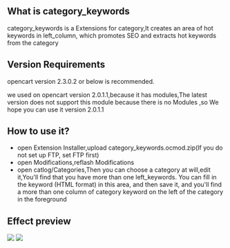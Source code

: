 ## What is category_keywords

category_keywords is a Extensions for category,It creates an area of hot keywords in left_column, which promotes SEO and extracts hot keywords from the category

## Version Requirements

opencart version 2.3.0.2 or below is recommended.

we used on opencart version 2.0.1.1,because it has modules,The latest version does not support this module because there is no Modules ,so We hope you can use it version 2.0.1.1

## How to use it?

- open Extension Installer,upload category_keywords.ocmod.zip(If you do not set up FTP, set FTP first)  
- open Modifications,reflash Modifications
- open catlog/Categories,Then you can choose a category at will,edit it,You'll find that you have more than one left_keywords. You can fill in the keyword (HTML format) in this area, and then save it, and you'll find a more than one column of category keyword on the left of the category in the foreground
## Effect preview
![](http://image.videaba.com/Fj_5-z8O-4T-6k0nDUTXUTMJ7Vap)
![](http://www.luvial.cn/ueditor/php/upload/image/20170628/1498622845117218.png?i=1)
